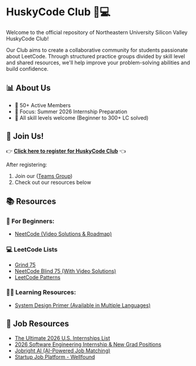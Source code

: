 # HuskyCode Club 🐺💻

Welcome to the official repository of Northeastern University Silicon Valley HuskyCode Club!

Our Club aims to create a collaborative community for students passionate about LeetCode. Through structured practice groups divided by skill level and shared resources, we'll help improve your problem-solving abilities and build confidence.

## 📊 About Us
- 👥 50+ Active Members
- 🚀 Focus: Summer 2026 Internship Preparation
- 💪 All skill levels welcome (Beginner to 300+ LC solved)

## 🚀 Join Us!
👉 **[Click here to register for HuskyCode Club](https://forms.office.com/Pages/DesignPageV2.aspx?origin=NeoPortalPage&subpage=design&id=gcLuqKOqrk2sm5o5i5IV55bA_ASfByFOshMfFxdiK9BUOFNIRUs0UldZMVYwTFFWTTU2Ulg1WjMyQi4u&analysis=true&tab=0](https://forms.office.com/r/kNFiykMeFM))** 👈

After registering:
1. Join our ([Teams Group](https://teams.microsoft.com/l/channel/19%3AN_6dYIL9k2-ok2J82L8HBpfBrkgPsbxzeSwkFUEMrZw1%40thread.tacv2/General?groupId=55eda15f-32aa-493d-8805-15630014071e&tenantId=a8eec281-aaa3-4dae-ac9b-9a398b9215e7))
2. Check out our resources below

## 📚 Resources

### 📖 For Beginners:
- [NeetCode (Video Solutions & Roadmap)](https://neetcode.io/)

### 💻 LeetCode Lists
- [Grind 75](https://www.techinterviewhandbook.org/grind75)
- [NeetCode Blind 75 (With Video Solutions)](https://neetcode.io/practice?tab=blind75)
- [LeetCode Patterns](https://seanprashad.com/leetcode-patterns/)

### 👩‍💻 Learning Resources:
- [System Design Primer (Available in Multiple Languages)](https://github.com/donnemartin/system-design-primer)


## 📝 Job Resources
- [The Ultimate 2026 U.S. Internships List](https://www.intern-list.com/)
- [2026 Software Engineering Internship & New Grad Positions](https://github.com/speedyapply/2026-SWE-College-Jobs)
- [Jobright AI (AI-Powered Job Matching)](https://jobright.ai/jobs/recommend)
- [Startup Job Platform - Wellfound](https://wellfound.com/jobs)
